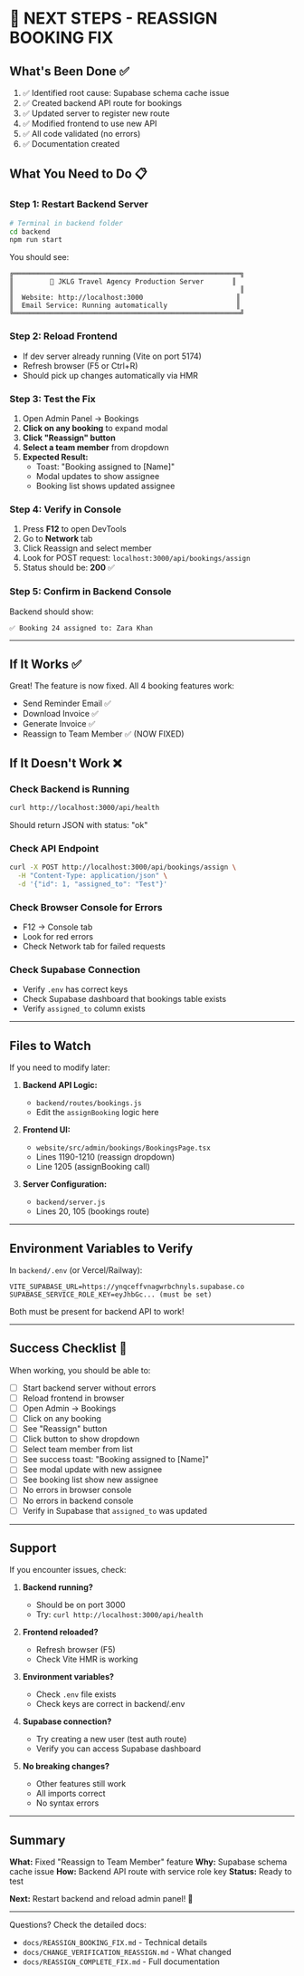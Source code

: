 # 🚀 NEXT STEPS - REASSIGN BOOKING FIX

## What's Been Done ✅

1. ✅ Identified root cause: Supabase schema cache issue
2. ✅ Created backend API route for bookings
3. ✅ Updated server to register new route
4. ✅ Modified frontend to use new API
5. ✅ All code validated (no errors)
6. ✅ Documentation created

## What You Need to Do 📋

### Step 1: Restart Backend Server

```bash
# Terminal in backend folder
cd backend
npm run start
```

You should see:

```
╔════════════════════════════════════════════════════════╗
║         🚀 JKLG Travel Agency Production Server       ║
║                                                        ║
║  Website: http://localhost:3000                       ║
║  Email Service: Running automatically                 ║
╚════════════════════════════════════════════════════════╝
```

### Step 2: Reload Frontend

- If dev server already running (Vite on port 5174)
- Refresh browser (F5 or Ctrl+R)
- Should pick up changes automatically via HMR

### Step 3: Test the Fix

1. Open Admin Panel → Bookings
2. **Click on any booking** to expand modal
3. **Click "Reassign" button**
4. **Select a team member** from dropdown
5. **Expected Result:**
   - Toast: "Booking assigned to [Name]"
   - Modal updates to show assignee
   - Booking list shows updated assignee

### Step 4: Verify in Console

1. Press **F12** to open DevTools
2. Go to **Network** tab
3. Click Reassign and select member
4. Look for POST request: `localhost:3000/api/bookings/assign`
5. Status should be: **200** ✅

### Step 5: Confirm in Backend Console

Backend should show:

```
✅ Booking 24 assigned to: Zara Khan
```

---

## If It Works ✅

Great! The feature is now fixed. All 4 booking features work:

- Send Reminder Email ✅
- Download Invoice ✅
- Generate Invoice ✅
- Reassign to Team Member ✅ (NOW FIXED)

## If It Doesn't Work ❌

### Check Backend is Running

```bash
curl http://localhost:3000/api/health
```

Should return JSON with status: "ok"

### Check API Endpoint

```bash
curl -X POST http://localhost:3000/api/bookings/assign \
  -H "Content-Type: application/json" \
  -d '{"id": 1, "assigned_to": "Test"}'
```

### Check Browser Console for Errors

- F12 → Console tab
- Look for red errors
- Check Network tab for failed requests

### Check Supabase Connection

- Verify `.env` has correct keys
- Check Supabase dashboard that bookings table exists
- Verify `assigned_to` column exists

---

## Files to Watch

If you need to modify later:

1. **Backend API Logic:**

   - `backend/routes/bookings.js`
   - Edit the `assignBooking` logic here

2. **Frontend UI:**

   - `website/src/admin/bookings/BookingsPage.tsx`
   - Lines 1190-1210 (reassign dropdown)
   - Line 1205 (assignBooking call)

3. **Server Configuration:**
   - `backend/server.js`
   - Lines 20, 105 (bookings route)

---

## Environment Variables to Verify

In `backend/.env` (or Vercel/Railway):

```
VITE_SUPABASE_URL=https://ynqceffvnagwrbchnyls.supabase.co
SUPABASE_SERVICE_ROLE_KEY=eyJhbGc... (must be set)
```

Both must be present for backend API to work!

---

## Success Checklist 🎉

When working, you should be able to:

- [ ] Start backend server without errors
- [ ] Reload frontend in browser
- [ ] Open Admin → Bookings
- [ ] Click on any booking
- [ ] See "Reassign" button
- [ ] Click button to show dropdown
- [ ] Select team member from list
- [ ] See success toast: "Booking assigned to [Name]"
- [ ] See modal update with new assignee
- [ ] See booking list show new assignee
- [ ] No errors in browser console
- [ ] No errors in backend console
- [ ] Verify in Supabase that `assigned_to` was updated

---

## Support

If you encounter issues, check:

1. **Backend running?**

   - Should be on port 3000
   - Try: `curl http://localhost:3000/api/health`

2. **Frontend reloaded?**

   - Refresh browser (F5)
   - Check Vite HMR is working

3. **Environment variables?**

   - Check `.env` file exists
   - Check keys are correct in backend/.env

4. **Supabase connection?**

   - Try creating a new user (test auth route)
   - Verify you can access Supabase dashboard

5. **No breaking changes?**
   - Other features still work
   - All imports correct
   - No syntax errors

---

## Summary

**What:** Fixed "Reassign to Team Member" feature
**Why:** Supabase schema cache issue
**How:** Backend API route with service role key
**Status:** Ready to test

**Next:** Restart backend and reload admin panel! 🚀

---

Questions? Check the detailed docs:

- `docs/REASSIGN_BOOKING_FIX.md` - Technical details
- `docs/CHANGE_VERIFICATION_REASSIGN.md` - What changed
- `docs/REASSIGN_COMPLETE_FIX.md` - Full documentation
